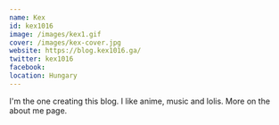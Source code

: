 ```yaml
---
name: Kex
id: kex1016
image: /images/kex1.gif
cover: /images/kex-cover.jpg
website: https://blog.kex1016.ga/
twitter: kex1016
facebook:
location: Hungary
---
```

I'm the one creating this blog. I like anime, music and lolis. More on the about me page.